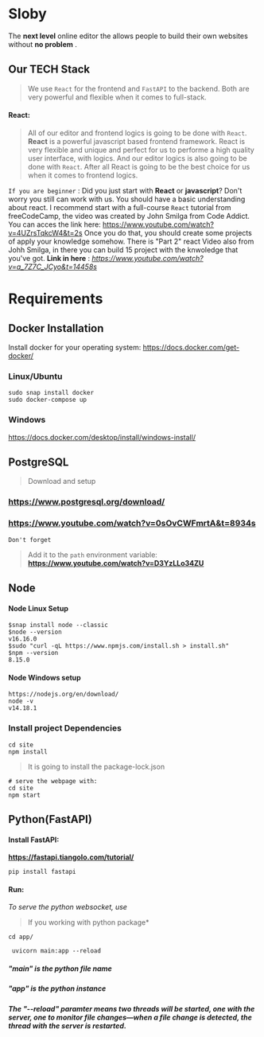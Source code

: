 # Sloby
The **next level** online editor the allows people to build their own websites without **no problem** .

## Our TECH Stack 
> We use `React` for the frontend and `FastAPI` to the backend. Both are very powerful and flexible when it comes to full-stack. 

#### React: 
> All of our editor and frontend logics is going to be done with `React`. **React** is a powerful javascript based frontend framework. React is very flexible and unique and perfect for us to performe a high quality user interface, with logics. And our editor logics is also going to be done with `React`. After all React is going to be the best choice for us when it comes to frontend logics. 

`If you are beginner` : Did you just start with **React** or **javascript**? Don't worry you still can work with us. You should have a basic understanding about react. I recommend start with a full-course `React` tutorial from freeCodeCamp, the video was created by John Smilga from Code Addict. You can acces the link here: https://www.youtube.com/watch?v=4UZrsTqkcW4&t=2s Once you do that, you should create some projects of apply your knowledge somehow. There is "Part 2" react Video also from Johh Smilga, in there you can build 15 project with the knwoledge that you've got. **Link in here** :  *https://www.youtube.com/watch?v=a_7Z7C_JCyo&t=14458s*

# Requirements
## Docker Installation
Install docker for your operating system: https://docs.docker.com/get-docker/
### Linux/Ubuntu
```
sudo snap install docker
sudo docker-compose up
```
### Windows
https://docs.docker.com/desktop/install/windows-install/
## PostgreSQL
> Download and setup
### https://www.postgresql.org/download/
### https://www.youtube.com/watch?v=0sOvCWFmrtA&t=8934s
`Don't forget`
> Add it to the `path` environment variable: **https://www.youtube.com/watch?v=D3YzLLo34ZU**
## Node
#### Node Linux Setup

```
$snap install node --classic
$node --version
v16.16.0
$sudo "curl -qL https://www.npmjs.com/install.sh > install.sh"
$npm --version
8.15.0
```
#### Node Windows setup
```
https://nodejs.org/en/download/
node -v
v14.18.1
```
### Install project Dependencies
```
cd site
npm install
```
> It is going to install the package-lock.json
```
# serve the webpage with:
cd site
npm start
```
## Python(FastAPI)
#### Install FastAPI:
**https://fastapi.tiangolo.com/tutorial/**
```
pip install fastapi
```
#### Run:
*To serve the python websocket, use*
> If you working with python package*
```
cd app/
```
```
 uvicorn main:app --reload
```
##### *"main"* is the python file name
##### *"app"* is the python instance
##### The *"--reload"* paramter means *two threads* will be started, *one* with the server, *one to monitor* file changes—when a file change is *detected*, the thread with the server is *restarted*.

